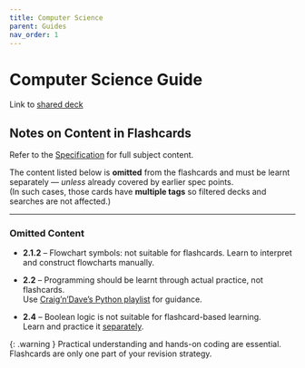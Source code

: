 ```yaml
---
title: Computer Science
parent: Guides
nav_order: 1
---
```


# Computer Science Guide
  
Link to [shared deck](https://ankiweb.net/shared/info/1942724769)

## Notes on Content in Flashcards

Refer to the [Specification](https://www.ocr.org.uk/qualifications/gcse/computer-science-j277-from-2020/) for full subject content.

The content listed below is **omitted** from the flashcards and must be learnt separately — *unless* already covered by earlier spec points.  
(In such cases, those cards have **multiple tags** so filtered decks and searches are not affected.)

---

### Omitted Content

- **2.1.2** – Flowchart symbols: not suitable for flashcards. Learn to interpret and construct flowcharts manually.
  
- **2.2** – Programming should be learnt through actual practice, not flashcards.  
  Use [Craig’n’Dave’s Python playlist](https://www.youtube.com/playlist?list=PLCiOXwirraUAujkBVyzSh-LjjTCDwMU8v) for guidance.

- **2.4** – Boolean logic is not suitable for flashcard-based learning.  
  Learn and practice it [separately](https://www.youtube.com/watch?v=jN9WtjyjXf4).

{: .warning }
Practical understanding and hands-on coding are essential. Flashcards are only one part of your revision strategy.
